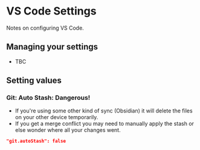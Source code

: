 # VS Code Settings

Notes on configuring VS Code.

## Managing your settings

- TBC

## Setting values

### Git: Auto Stash: Dangerous!

- If you're using some other kind of sync (Obsidian) it will delete the files on your other device temporarily.
- If you get a merge conflict you may need to manually apply the stash or else wonder where all your changes went.

```json
"git.autoStash": false
```